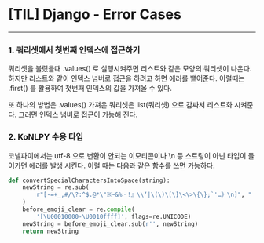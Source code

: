 # [TIL] Django - Error Cases

---

### 1. 쿼리셋에서 첫번째 인덱스에 접근하기

쿼리셋을 불렀을때 .values() 로 실행시켜주면 리스트와 같은 모양의 쿼리셋이 나온다. 하지만 리스트와 같이 인덱스 넘버로 접근을 하려고 하면 에러를 뱉어준다. 이럴때는 .first() 를 활용하여 첫번째 인덱스의 값을 가져올 수 있다.

또 하나의 방법은 .values() 가져온 쿼리셋은 list(쿼리셋) 으로 감싸서 리스트화 시켜준다. 그러면 인덱스 넘버로 접근이 가능해 진다.



### 2. KoNLPY 수용 타입

코넬파이에서는 utf-8 으로 변환이 안되는 이모티콘이나 \n 등 스트링이 아닌 타입이 들어가면 에러를 발생 시킨다. 이럴 때는 다음과 같은 함수를 쓰면 가능하다.

```python
def convertSpecialCharactersIntoSpace(string):
    newString = re.sub(
        r"[-=+_,#/\?:^$.@*\"※~&%ㆍ!』\\‘|\(\)\[\]\<\>\{\};`'…》\n]", " ", string
    )
    before_emoji_clear = re.compile(
        '[\U00010000-\U0010ffff]', flags=re.UNICODE)
    newString = before_emoji_clear.sub(r'', newString)
    return newString
```

